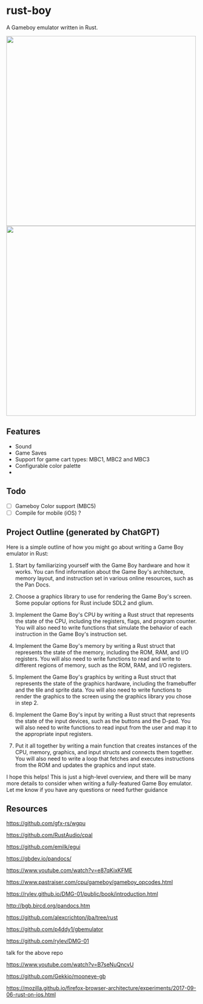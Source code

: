 # rust-boy

A Gameboy emulator written in Rust.

<img src="https://i.imgur.com/0GDI7HD.png" width="500">
<img src="https://i.imgur.com/sAcRA67.png" width="500" >

## Features

- Sound
- Game Saves
- Support for game cart types: MBC1, MBC2 and MBC3
- Configurable color palette
-

## Todo

- [ ] Gameboy Color support (MBC5)
- [ ] Compile for mobile (iOS) ?

## Project Outline (generated by ChatGPT)

Here is a simple outline of how you might go about writing a Game Boy emulator in Rust:

1. Start by familiarizing yourself with the Game Boy hardware and how it works. You can find information about the Game Boy's architecture, memory layout, and instruction set in various online resources, such as the Pan Docs.

2. Choose a graphics library to use for rendering the Game Boy's screen. Some popular options for Rust include SDL2 and glium.

3. Implement the Game Boy's CPU by writing a Rust struct that represents the state of the CPU, including the registers, flags, and program counter. You will also need to write functions that simulate the behavior of each instruction in the Game Boy's instruction set.

4. Implement the Game Boy's memory by writing a Rust struct that represents the state of the memory, including the ROM, RAM, and I/O registers. You will also need to write functions to read and write to different regions of memory, such as the ROM, RAM, and I/O registers.

5. Implement the Game Boy's graphics by writing a Rust struct that represents the state of the graphics hardware, including the framebuffer and the tile and sprite data. You will also need to write functions to render the graphics to the screen using the graphics library you chose in step 2.

6. Implement the Game Boy's input by writing a Rust struct that represents the state of the input devices, such as the buttons and the D-pad. You will also need to write functions to read input from the user and map it to the appropriate input registers.

7. Put it all together by writing a main function that creates instances of the CPU, memory, graphics, and input structs and connects them together. You will also need to write a loop that fetches and executes instructions from the ROM and updates the graphics and input state.

I hope this helps! This is just a high-level overview, and there will be many more details to consider when writing a fully-featured Game Boy emulator. Let me know if you have any questions or need further guidance

## Resources

https://github.com/gfx-rs/wgpu

https://github.com/RustAudio/cpal

https://github.com/emilk/egui

https://gbdev.io/pandocs/

https://www.youtube.com/watch?v=e87qKixKFME

https://www.pastraiser.com/cpu/gameboy/gameboy_opcodes.html

https://rylev.github.io/DMG-01/public/book/introduction.html

http://bgb.bircd.org/pandocs.htm

https://github.com/alexcrichton/jba/tree/rust

https://github.com/p4ddy1/gbemulator

https://github.com/rylev/DMG-01

talk for the above repo

https://www.youtube.com/watch?v=B7seNuQncvU

https://github.com/Gekkio/mooneye-gb

https://mozilla.github.io/firefox-browser-architecture/experiments/2017-09-06-rust-on-ios.html

